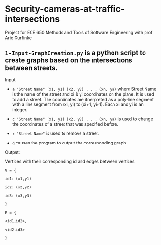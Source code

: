 # Security-cameras-at-traffic-intersections

Project for ECE 650 Methods and Tools of Software Engineering with prof Arie Gurfinkel


## `1-Input-GraphCreation.py` is a python script to create graphs based on the intersections between streets.

Input:

- `a "Street Name" (x1, y1) (x2, y2) . . . (xn, yn)` where Street Name is the name of the street and xi & yi coordinates on the plane. It is used to add a street. The coordinates are itnerpreted as a poly-line segment with a line segment from (xi, yi) to (xi+1, yi+1). Each xi and yi is an integer.

- `c "Street Name" (x1, y1) (x2, y2) . . . (xn, yn)` is used to change the coordinates of a street that was specified before. 

- `r "Street Name"` is used to remove a street.

- `g` causes the program to output the corresponding graph.

Output:

Vertices with their corresponding id and edges between vertices

`V = {`

`id1: (x1,y1)`

`id2: (x2,y2)`

`id3: (x3,y3)`

`}`

`E = {`

`<id1,id2>,`

`<id2,id3>`

`}`
